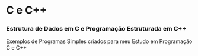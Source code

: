 # C e C++

### Estrutura de Dados em C e Programação Estruturada em C++

Exemplos de Programas Simples criados para meu Estudo em Programação C e C++ 


